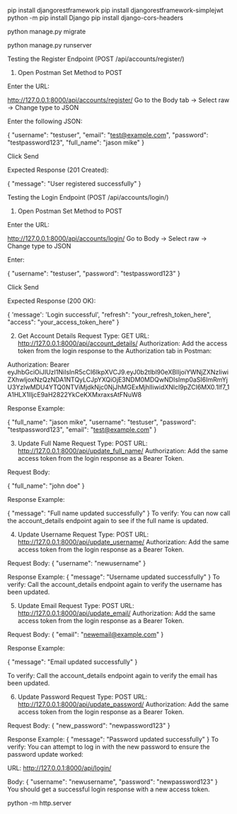 pip install djangorestframework
pip install djangorestframework-simplejwt
python -m pip install Django
pip install django-cors-headers

<!-- del db.sqlite3 -->

python manage.py migrate

python manage.py runserver

Testing the Register Endpoint (POST /api/accounts/register/)

1. Open Postman
   Set Method to POST

Enter the URL:

http://127.0.0.1:8000/api/accounts/register/
Go to the Body tab → Select raw → Change type to JSON

Enter the following JSON:

{
"username": "testuser",
"email": "test@example.com",
"password": "testpassword123",
"full_name": "jason mike"
}

Click Send

Expected Response (201 Created):

{
"message": "User registered successfully"
}

Testing the Login Endpoint (POST /api/accounts/login/)

1. Open Postman
   Set Method to POST

Enter the URL:

http://127.0.0.1:8000/api/accounts/login/
Go to Body → Select raw → Change type to JSON

Enter:

{
"username": "testuser",
"password": "testpassword123"
}

Click Send

Expected Response (200 OK):

{
'message': 'Login successful',
"refresh": "your_refresh_token_here",
"access": "your_access_token_here"
}

2. Get Account Details
   Request Type: GET
   URL: http://127.0.0.1:8000/api/account_details/
   Authorization: Add the access token from the login response to the Authorization tab in Postman:

Authorization: Bearer eyJhbGciOiJIUzI1NiIsInR5cCI6IkpXVCJ9.eyJ0b2tlbl90eXBlIjoiYWNjZXNzIiwiZXhwIjoxNzQzNDA1NTQyLCJpYXQiOjE3NDM0MDQwNDIsImp0aSI6ImRmYjU3YzIwMDU4YTQ0NTViMjdkNjc0NjJhMGExMjhlIiwidXNlcl9pZCI6MX0.1If7_1A1HLX1IljcE9aH2822YkCeKXMxraxsAtFNuW8

Response Example:

{
"full_name": "jason mike",
"username": "testuser",
"password": "testpassword123",
"email": "test@example.com"
}

3. Update Full Name
   Request Type: POST
   URL: http://127.0.0.1:8000/api/update_full_name/
   Authorization: Add the same access token from the login response as a Bearer Token.

Request Body:

{
"full_name": "john doe"
}

Response Example:

{
"message": "Full name updated successfully"
}
To verify:
You can now call the account_details endpoint again to see if the full name is updated.

4. Update Username
   Request Type: POST
   URL: http://127.0.0.1:8000/api/update_username/
   Authorization: Add the same access token from the login response as a Bearer Token.

Request Body:
{
"username": "newusername"
}

Response Example:
{
"message": "Username updated successfully"
}
To verify:
Call the account_details endpoint again to verify the username has been updated.

5. Update Email
   Request Type: POST
   URL: http://127.0.0.1:8000/api/update_email/
   Authorization: Add the same access token from the login response as a Bearer Token.

Request Body:
{
"email": "newemail@example.com"
}

Response Example:

{
"message": "Email updated successfully"
}

To verify:
Call the account_details endpoint again to verify the email has been updated.

6. Update Password
   Request Type: POST
   URL: http://127.0.0.1:8000/api/update_password/
   Authorization: Add the same access token from the login response as a Bearer Token.

Request Body:
{
"new_password": "newpassword123"
}

Response Example:
{
"message": "Password updated successfully"
}
To verify:
You can attempt to log in with the new password to ensure the password update worked:

URL: http://127.0.0.1:8000/api/login/

Body:
{
"username": "newusername",
"password": "newpassword123"
}
You should get a successful login response with a new access token.

python -m http.server
